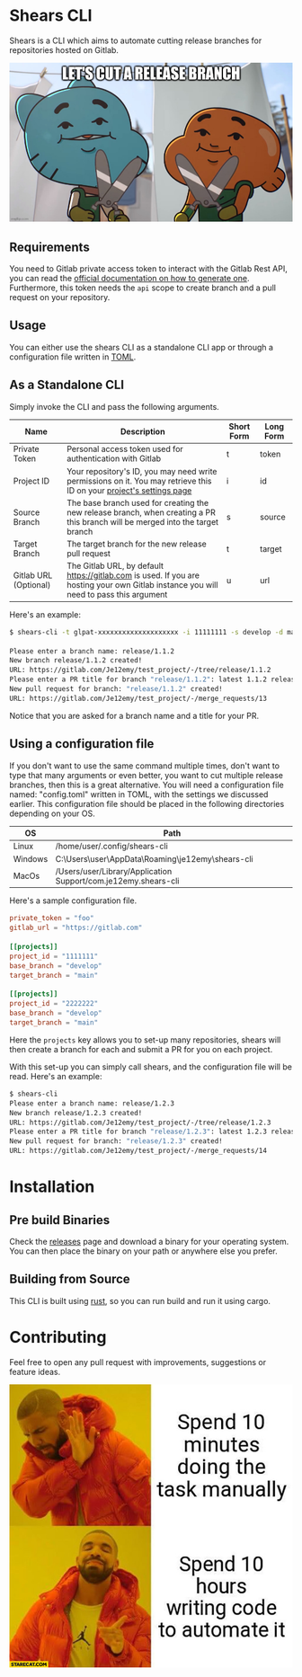 # Shears CLI

Shears is a CLI which aims to automate cutting release branches for repositories hosted on Gitlab.

![Landing Image](./assets/shears_landing.jpg)

## Requirements

You need to Gitlab private access token to interact with the Gitlab Rest API, you can read the [official documentation on how to generate one](https://docs.gitlab.com/ee/user/profile/personal_access_tokens.html). Furthermore, this token needs the `api` scope to create branch and a pull request on your repository.

## Usage

You can either use the shears CLI as a standalone CLI app or through a configuration file written in [TOML](https://toml.io/en/).

## As a Standalone CLI

Simply invoke the CLI and pass the following arguments.

| Name          | Description                                                                                                                                                                                     | Short Form | Long Form |
| ------------- | ----------------------------------------------------------------------------------------------------------------------------------------------------------------------------------------------- | ---------- | --------- |
| Private Token | Personal access token used for authentication with Gitlab                                                                                                                                       | t          | token     |
| Project ID    | Your repository's ID, you may need write permissions on it. You may retrieve this ID on your [project's settings page](https://docs.gitlab.com/ee/user/project/settings/#view-project-settings) | i          | id        |
| Source Branch | The base branch used for creating the new release branch, when creating a PR this branch will be merged into the target branch                                                                  | s          | source    |
| Target Branch | The target branch for the new release pull request                                                                                                                                              | t          | target    |
| Gitlab URL (Optional)    | The Gitlab URL, by default https://gitlab.com is used. If you are hosting your own Gitlab instance you will need to pass this argument                                                          | u          | url       |

Here's an example:

```bash
$ shears-cli -t glpat-xxxxxxxxxxxxxxxxxxxx -i 11111111 -s develop -d main

Please enter a branch name: release/1.1.2
New branch release/1.1.2 created!
URL: https://gitlab.com/Je12emy/test_project/-/tree/release/1.1.2
Please enter a PR title for branch "release/1.1.2": latest 1.1.2 release
New pull request for branch: "release/1.1.2" created!
URL: https://gitlab.com/Je12emy/test_project/-/merge_requests/13
```

Notice that you are asked for a branch name and a title for your PR.

## Using a  configuration file

If you don't want to use the same command multiple times, don't want to type that many arguments or even better, you want to cut multiple release branches, then this is a great alternative. You will need a configuration file named: "config.toml" written in TOML, with the settings we discussed earlier. This configuration file should be placed in the following directories depending on your OS.

| OS      | Path                                                          |
| ------- | ------------------------------------------------------------- |
| Linux   | /home/user/.config/shears-cli                                 |
| Windows | C:\Users\user\AppData\Roaming\je12emy\shears-cli              |
| MacOs   | /Users/user/Library/Application Support/com.je12emy.shears-cli|

Here's a sample configuration file.

```TOML
private_token = "foo"
gitlab_url = "https://gitlab.com"

[[projects]]
project_id = "1111111"
base_branch = "develop"
target_branch = "main"

[[projects]]
project_id = "2222222"
base_branch = "develop"
target_branch = "main"
```

Here the `projects` key allows you to set-up many repositories, shears will then create a branch for each and submit a PR for you on each project.

With this set-up you can simply call shears, and the configuration file will be read. Here's an example:

```bash
$ shears-cli
Please enter a branch name: release/1.2.3
New branch release/1.2.3 created!
URL: https://gitlab.com/Je12emy/test_project/-/tree/release/1.2.3
Please enter a PR title for branch "release/1.2.3": latest 1.2.3 release
New pull request for branch: "release/1.2.3" created!
URL: https://gitlab.com/Je12emy/test_project/-/merge_requests/14
```

# Installation

## Pre build Binaries

Check the [releases](https://github.com/Je12emy/shears-cli/releases) page and download a binary for your operating system. You can then place the binary on your path or anywhere else you prefer.

## Building from Source

This CLI is built using [rust](https://www.rust-lang.org/), so you can run build and run it using cargo.

# Contributing

Feel free to open any pull request with improvements, suggestions or feature ideas.

![Meme](./assets/automation-meme.jpg)
